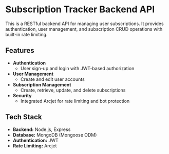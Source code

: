 # Subscription Tracker Backend API

This is a RESTful backend API for managing user subscriptions. It provides authentication, user management, and subscription CRUD operations with built-in rate limiting.

## Features

- **Authentication**
  - User sign-up and login with JWT-based authorization
- **User Management**
  - Create and edit user accounts
- **Subscription Management**
  - Create, retrieve, update, and delete subscriptions
- **Security**
  - Integrated Arcjet for rate limiting and bot protection

## Tech Stack

- **Backend:** Node.js, Express
- **Database:** MongoDB (Mongoose ODM)
- **Authentication:** JWT
- **Rate Limiting:** Arcjet
